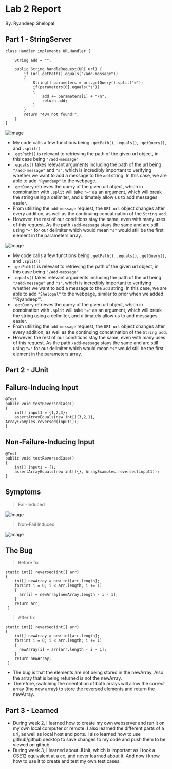 # Lab 2 Report

By: Ryandeep Shelopal

## Part 1 - StringServer

```
class Handler implements URLHandler {

    String add = "";

    public String handleRequest(URI url) {
        if (url.getPath().equals("/add-message"))
        {
            String[] parameters = url.getQuery().split("="); 
            if(parameters[0].equals("s"))
            {
                add += parameters[1] + "\n";
                return add;
            }
        }
        return "404 not found!";
    }
}
```
![Image](https://user-images.githubusercontent.com/122515834/215408274-60b8760a-e165-4d6c-9425-5f06f207f3d2.png)
* My code calls a few functions being `.getPath()`, `.equals()`, `.getQuery()`, and `.split()`
* `.getPath()` is relevant to retrieving the path of the given url object, in this case being `"/add-message"`
* `.equals()` takes relevant arguments including the path of the url being `"/add-message"` and `"s"`, which is incredibly important to verifying whether we want to add a message to the `add` string. In this case, we are able to add `"Ryandeep"` to the webpage.
* `.getQuery` retrieves the query of the given url object, which in combination with `.split` will take `"="` as an argument, which will break the string using a delimiter, and ultimately allow us to add messages easier.
* From utilizing the `add-message` request, the `URI url` object changes after every addition, as well as the continuing concatination of the `String add`.
* However, the rest of our conditions stay the same, even with many uses of this request. As the path `/add-message` stays the same and are still using `"="` for our delimiter which would mean `"s"` would still be the first element in the parameters array.


![Image](https://user-images.githubusercontent.com/122515834/215408128-5e94e9e0-5316-4138-bdc6-f9d206840041.png)
* My code calls a few functions being `.getPath()`, `.equals()`, `.getQuery()`, and `.split()`
* `.getPath()` is relevant to retrieving the path of the given url object, in this case being `"/add-message"`
* `.equals()` takes relevant arguments including the path of the url being `"/add-message"` and `"s"`, which is incredibly important to verifying whether we want to add a message to the `add` string. In this case, we are able to add `"Shelopal"` to the webpage, similar to prior when we added '"Ryandeep"'.
* `.getQuery` retrieves the query of the given url object, which in combination with `.split` will take `"="` as an argument, which will break the string using a delimiter, and ultimately allow us to add messages easier.
* From utilizing the `add-message` request, the `URI url` object changes after every addition, as well as the continuing concatination of the `String add`.
* However, the rest of our conditions stay the same, even with many uses of this request. As the path `/add-message` stays the same and are still using `"="` for our delimiter which would mean `"s"` would still be the first element in the parameters array.

## Part 2 - JUnit

Failure-Inducing Input
---

```
@Test
public void testReversedCase()
{
    int[] input1 = {1,2,3};
    assertArrayEquals(new int[]{3,2,1}, ArrayExamples.reversed(input1));
}
```
Non-Failure-Inducing Input
---

```
@Test
public void testReversedCase() 
{   
    int[] input1 = {};
    assertArrayEquals(new int[]{}, ArrayExamples.reversed(input1));
}
```

Symptoms
---

> Fail-Induced


![Image](https://user-images.githubusercontent.com/122515834/215419902-eed2291f-f820-4765-8ee2-37c01bd05312.png)
> Non-Fail Induced


![Image](https://user-images.githubusercontent.com/122515834/215420060-4defadff-ad6b-4c66-aefb-8a1d912cb122.png)

The Bug
---

> Before fix

```
static int[] reversed(int[] arr) 
{
    int[] newArray = new int[arr.length];
    for(int i = 0; i < arr.length; i += 1) 
    {
      arr[i] = newArray[newArray.length - i - 1]; 
    }
    return arr;
 }
```

> After fix

```
static int[] reversed(int[] arr)
{
    int[] newArray = new int[arr.length];
    for(int i = 0; i < arr.length; i += 1) 
    {
      newArray[i] = arr[arr.length - i - 1]; 
    }
    return newArray;
 }
```
* The bug is that the elements are not being stored in the newArray. Also the array that is being returned is not the newArray.
* Therefore, switching the orientation of both arrays will allow the correct array (the new array) to store the reversed elements and return the newArray.

## Part 3 - Learned
* During week 2, I learned how to create my own webserver and run it on my own local computer or remote. I also learned the different parts of a url, as well as local host and ports. I also learned how to use github/github desktop to save changes to my code and push them to be viewed on github.
* During week 3, I learned about JUnit, which is important as I took a CSE12 equivalent at a cc, and never learned about it. And now i know how to use it to create and test my own test cases.






